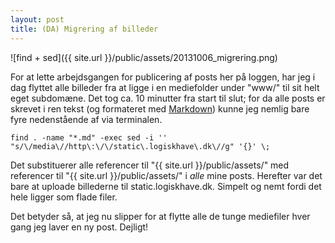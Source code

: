 ```yaml
---
layout: post
title: (DA) Migrering af billeder
---
```


![find + sed]({{ site.url }}/public/assets/20131006_migrering.png)

For at lette arbejdsgangen for publicering af posts her på loggen, har jeg i dag flyttet alle billeder fra at ligge i en mediefolder under "www/" til sit helt eget subdomæne. Det tog ca. 10 minutter fra start til slut; for da alle posts er skrevet i ren tekst (og formateret med [Markdown](http://daringfireball.net/projects/markdown/)) kunne jeg nemlig bare fyre nedenstående af via terminalen.

    find . -name "*.md" -exec sed -i '' "s/\/media\//http\:\/\/static\.logiskhave\.dk\//g" '{}' \;

Det substituerer alle referencer til "{{ site.url }}/public/assets/" med referencer til "{{ site.url }}/public/assets/" i *alle* mine posts. Herefter var det bare at uploade billederne til static.logiskhave.dk. Simpelt og nemt fordi det hele ligger som flade filer.

Det betyder så, at jeg nu slipper for at flytte alle de tunge mediefiler hver gang jeg laver en ny post. Dejligt!
